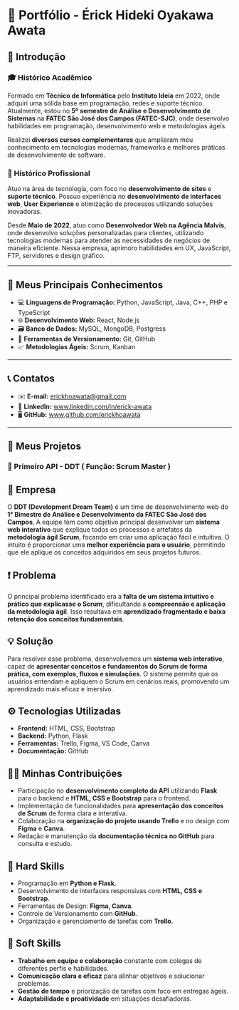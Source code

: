 # 💼 Portfólio - Érick Hideki Oyakawa Awata

## 📸 Introdução

### 🎓 Histórico Acadêmico
Formado em **Técnico de Informática** pelo **Instituto Ideia** em 2022, onde adquiri uma sólida base em programação, redes e suporte técnico.  
Atualmente, estou no **5º semestre de Análise e Desenvolvimento de Sistemas** na **FATEC São José dos Campos (FATEC-SJC)**, onde desenvolvo habilidades em programação, desenvolvimento web e metodologias ágeis.  

Realizei **diversos cursos complementares** que ampliaram meu conhecimento em tecnologias modernas, frameworks e melhores práticas de desenvolvimento de software.

### 💼 Histórico Profissional
Atuo na área de tecnologia, com foco no **desenvolvimento de sites** e **suporte técnico**. Possuo experiência no **desenvolvimento de interfaces web**, **User Experience** e otimização de processos utilizando soluções inovadoras.

Desde **Maio de 2022**, atuo como **Desenvolvedor Web na Agência Malvis**, onde desenvolvo soluções personalizadas para clientes, utilizando tecnologias modernas para atender às necessidades de negócios de maneira eficiente. Nessa empresa, aprimoro habilidades em UX, JavaScript, FTP, servidores e design gráfico.

---

## 🚀 Meus Principais Conhecimentos

- 💻 **Linguagens de Programação:** Python, JavaScript, Java, C++, PHP e TypeScript
- 🌐 **Desenvolvimento Web:** React, Node.js  
- 🗃️ **Banco de Dados:** MySQL, MongoDB, Postgress
- 🔧 **Ferramentas de Versionamento:** Git, GitHub  
- 📈 **Metodologias Ágeis:** Scrum, Kanban  

---

## 📞 Contatos

- ✉️ **E-mail:** erickhoawata@gmail.com  
- 🔗 **LinkedIn:** www.linkedin.com/in/erick-awata
- 🖥️ **GitHub:** www.github.com/erickhoawata

---

## 📝 Meus Projetos

### 📌 Primeiro API - DDT ( Função: Scrum Master )

## 💼 Empresa  
O **DDT (Development Dream Team)** é um time de desenvolvimento web do **1° Bimestre de Análise e Desenvolvimento da FATEC São José dos Campos**. A equipe tem como objetivo principal desenvolver um **sistema web interativo** que explique todos os processos e artefatos da **metodologia ágil Scrum**, focando em criar uma aplicação fácil e intuitiva. O intuito é proporcionar uma **melhor experiência para o usuário**, permitindo que ele aplique os conceitos adquiridos em seus projetos futuros.

## ❗ Problema  
O principal problema identificado era a **falta de um sistema intuitivo e prático que explicasse o Scrum**, dificultando a **compreensão e aplicação da metodologia ágil**. Isso resultava em **aprendizado fragmentado e baixa retenção dos conceitos fundamentais**.

## 💡 Solução  
Para resolver esse problema, desenvolvemos um **sistema web interativo**, capaz de **apresentar conceitos e fundamentos do Scrum de forma prática, com exemplos, fluxos e simulações**. O sistema permite que os usuários entendam e apliquem o Scrum em cenários reais, promovendo um aprendizado mais eficaz e imersivo.

## ⚙️ Tecnologias Utilizadas  
- **Frontend:** HTML, CSS, Bootstrap  
- **Backend:** Python, Flask  
- **Ferramentas:** Trello, Figma, VS Code, Canva
- **Documentação:** GitHub  

## 👨‍💻 Minhas Contribuições  
- Participação no **desenvolvimento completo da API** utilizando **Flask** para o backend e **HTML, CSS e Bootstrap** para o frontend.  
- Implementação de funcionalidades para **apresentação dos conceitos de Scrum** de forma clara e interativa.  
- Colaboração na **organização do projeto usando Trello** e no design com **Figma** e **Canva**.  
- Redação e manutenção da **documentação técnica no GitHub** para consulta e estudo.

## 🔧 Hard Skills  
- Programação em **Python e Flask**.  
- Desenvolvimento de interfaces responsivas com **HTML, CSS e Bootstrap**.  
- Ferramentas de Design: **Figma, Canva**.  
- Controle de Versionamento com **GitHub**.  
- Organização e gerenciamento de tarefas com **Trello**.

## 🤝 Soft Skills  
- **Trabalho em equipe e colaboração** constante com colegas de diferentes perfis e habilidades.  
- **Comunicação clara e eficaz** para alinhar objetivos e solucionar problemas.  
- **Gestão de tempo** e priorização de tarefas com foco em entregas ágeis.  
- **Adaptabilidade e proatividade** em situações desafiadoras.
